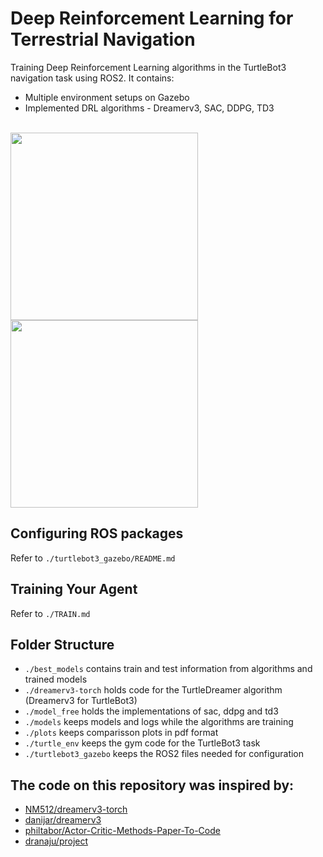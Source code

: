 # Deep Reinforcement Learning for Terrestrial Navigation

Training Deep Reinforcement Learning algorithms in the TurtleBot3 navigation task using ROS2. It contains:
- Multiple environment setups on Gazebo
- Implemented DRL algorithms - Dreamerv3, SAC, DDPG, TD3
<br>

<img src="https://github.com/raulsteinmetz/turtlebot3-drl/assets/85199336/9f881aac-f87b-4b63-a323-655b47e3a18f" width="300"/>
<img src="https://github.com/raulsteinmetz/turtlebot3-drl/assets/85199336/007d7844-ebdb-47c3-b318-69e393d3c91d" width="300"/>

<br>

## Configuring ROS packages
Refer to `./turtlebot3_gazebo/README.md`
  
## Training Your Agent
Refer to `./TRAIN.md`

## Folder Structure
- `./best_models` contains train and test information from algorithms and trained models
- `./dreamerv3-torch` holds code for the TurtleDreamer algorithm (Dreamerv3 for TurtleBot3)
- `./model_free` holds the implementations of sac, ddpg and td3
- `./models` keeps models and logs while the algorithms are training
- `./plots` keeps comparisson plots in pdf format
-  `./turtle_env` keeps the gym code for the TurtleBot3 task
-  `./turtlebot3_gazebo` keeps the ROS2 files needed for configuration  

## The code on this repository was inspired by:

- [NM512/dreamerv3-torch](https://github.com/NM512/dreamerv3-torch)
- [danijar/dreamerv3](https://github.com/danijar/dreamerv3)
- [philtabor/Actor-Critic-Methods-Paper-To-Code](https://github.com/philtabor/Actor-Critic-Methods-Paper-To-Code)
- [dranaju/project](https://github.com/dranaju/project)
